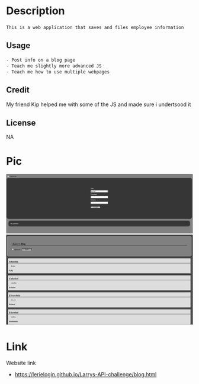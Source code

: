 # Description
    
    This is a web application that saves and files employee information

## Usage

    - Post info on a blog page
    - Teach me slightly more advanced JS
    - Teach me how to use multiple webpages

## Credit

My friend Kip helped me with some of the JS and made sure i undertsood it


## License 

NA

# Pic

![image of website](Assets/blog.PNG)
![image of website](Assets/Blog1.PNG)

# Link
    
Website link
- https://lerielogin.github.io/Larrys-API-challenge/blog.html
